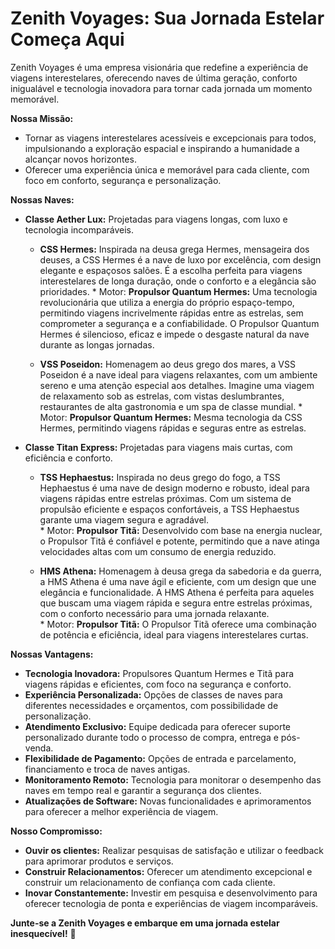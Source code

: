 # Zenith Voyages: Sua Jornada Estelar Começa Aqui

Zenith Voyages é uma empresa visionária que redefine a experiência de viagens interestelares, oferecendo naves de última geração, conforto inigualável e tecnologia inovadora para tornar cada jornada um momento memorável.  

**Nossa Missão:**

* Tornar as viagens interestelares acessíveis e  excepcionais para todos,  impulsionando a exploração espacial e  inspirando a humanidade a alcançar novos horizontes.
* Oferecer uma experiência única e memorável para cada cliente,  com foco em  conforto, segurança e personalização.

**Nossas Naves:**

* **Classe Aether Lux:** Projetadas para viagens longas,  com luxo e  tecnologia incomparáveis.  

  * **CSS Hermes:**  Inspirada na deusa grega Hermes,  mensageira dos deuses,  a CSS Hermes  é a nave de luxo por excelência,  com design elegante e  espaçosos  salões.  É a escolha perfeita para  viagens  interestelares  de  longa  duração,  onde o  conforto e a  elegância  são  prioridades. 
        * Motor: **Propulsor Quantum Hermes:** Uma tecnologia revolucionária  que  utiliza  a  energia  do  próprio  espaço-tempo,  permitindo  viagens  incrivelmente  rápidas  entre as estrelas,  sem comprometer  a  segurança  e  a  confiabilidade.  O Propulsor Quantum Hermes é  silencioso,  eficaz e  impede o desgaste  natural da nave durante as longas jornadas.  

  * **VSS Poseidon:**  Homenagem ao deus grego dos mares,  a VSS Poseidon  é a nave ideal para  viagens  relaxantes,  com um  ambiente sereno e  uma  atenção  especial aos  detalhes.  Imagine  uma  viagem  de  relaxamento  sob  as  estrelas,  com vistas deslumbrantes,  restaurantes de alta gastronomia e um  spa  de  classe  mundial.
        * Motor: **Propulsor Quantum Hermes:**  Mesma  tecnologia  da  CSS Hermes,  permitindo  viagens  rápidas  e  seguras  entre  as estrelas.

* **Classe Titan Express:**  Projetadas para viagens mais curtas,  com eficiência e conforto. 

  * **TSS Hephaestus:**  Inspirada no deus grego do fogo,  a  TSS Hephaestus  é  uma  nave  de  design  moderno  e  robusto,  ideal  para  viagens  rápidas  entre  estrelas  próximas.   Com um  sistema  de propulsão  eficiente  e  espaços  confortáveis,  a TSS Hephaestus  garante uma viagem segura  e  agradável.  
        * Motor: **Propulsor Titã:**  Desenvolvido com base na energia nuclear, o Propulsor Titã  é  confiável e potente,  permitindo que  a  nave  atinga  velocidades  altas  com  um  consumo  de  energia  reduzido.  

  * **HMS Athena:**   Homenagem à deusa grega da sabedoria e  da  guerra,  a  HMS Athena  é  uma  nave  ágil  e  eficiente,  com  um  design  que  une  elegância  e  funcionalidade.   A HMS Athena é  perfeita  para  aqueles  que  buscam  uma  viagem  rápida  e  segura  entre  estrelas  próximas,  com  o  conforto  necessário  para  uma  jornada  relaxante.  
        * Motor: **Propulsor Titã:**  O Propulsor Titã oferece  uma  combinação  de  potência e eficiência,  ideal  para  viagens  interestelares  curtas.

**Nossas Vantagens:**

* **Tecnologia Inovadora:**  Propulsores Quantum Hermes e Titã  para viagens rápidas e  eficientes,  com foco na  segurança e  conforto. 
* **Experiência Personalizada:**  Opções de classes de naves para diferentes necessidades e orçamentos,  com possibilidade de personalização.
* **Atendimento Exclusivo:**  Equipe dedicada para oferecer suporte personalizado durante todo o processo de compra,  entrega e pós-venda.
* **Flexibilidade de Pagamento:**  Opções de entrada e parcelamento,  financiamento e  troca de naves antigas. 
* **Monitoramento Remoto:**  Tecnologia para monitorar o desempenho das naves em tempo real e garantir a segurança dos clientes.
* **Atualizações de Software:**  Novas funcionalidades e  aprimoramentos para oferecer a  melhor  experiência  de  viagem. 

**Nosso Compromisso:**

* **Ouvir os clientes:**  Realizar pesquisas de satisfação e  utilizar o  feedback para  aprimorar produtos e  serviços.
* **Construir Relacionamentos:**  Oferecer um atendimento excepcional e  construir um  relacionamento de  confiança com cada cliente. 
* **Inovar Constantemente:**  Investir em  pesquisa e  desenvolvimento para  oferecer  tecnologia de ponta e  experiências de  viagem incomparáveis.

**Junte-se a Zenith Voyages e embarque em uma jornada estelar inesquecível!**  🚀
